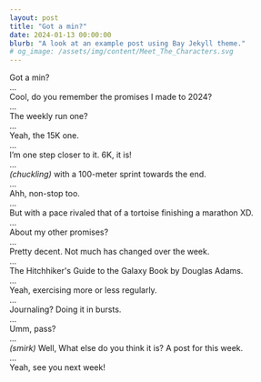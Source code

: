 ```yaml
---
layout: post
title: "Got a min?"
date: 2024-01-13 00:00:00
blurb: "A look at an example post using Bay Jekyll theme."
# og_image: /assets/img/content/Meet_The_Characters.svg
---
```


Got a min? <br>
…<br>
Cool, do you remember the promises I made to 2024?<br>
…<br>
The weekly run one?<br>
…<br>
Yeah, the 15K one.<br>
…<br>
I’m one step closer to it. 6K, it is!<br>
…<br>
<i>(chuckling)</i> with a 100-meter sprint towards the end.<br>
…<br>
Ahh, non-stop too.<br>
…<br>
But with a pace rivaled that of a tortoise finishing a marathon XD.<br>
…<br>
About my other promises?<br>
…<br>
Pretty decent. Not much has changed over the week.<br>
…<br>
The Hitchhiker's Guide to the Galaxy Book by Douglas Adams.<br>
…<br>
Yeah, exercising more or less regularly.<br>
…<br>
Journaling? Doing it in bursts.<br>
…<br>
Umm, pass?<br>
…<br>
<i>(smirk)</i> Well, What else do you think it is? A post for this week.<br>
…<br>
Yeah, see you next week!<br>
